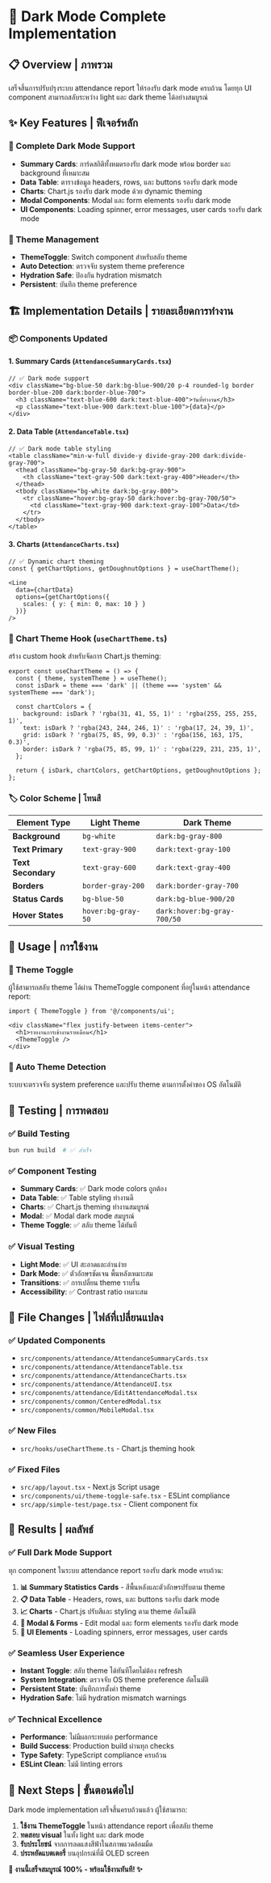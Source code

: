 # 🌙 Dark Mode Complete Implementation

## 📋 Overview | ภาพรวม

เสร็จสิ้นการปรับปรุงระบบ attendance report ให้รองรับ dark mode ครบถ้วน โดยทุก UI component สามารถสลับระหว่าง light และ dark theme ได้อย่างสมบูรณ์

## ✨ Key Features | ฟีเจอร์หลัก

### 🎨 Complete Dark Mode Support
- **Summary Cards**: การ์ดสถิติทั้งหมดรองรับ dark mode พร้อม border และ background ที่เหมาะสม
- **Data Table**: ตารางข้อมูล headers, rows, และ buttons รองรับ dark mode
- **Charts**: Chart.js รองรับ dark mode ด้วย dynamic theming
- **Modal Components**: Modal และ form elements รองรับ dark mode
- **UI Components**: Loading spinner, error messages, user cards รองรับ dark mode

### 🎯 Theme Management
- **ThemeToggle**: Switch component สำหรับสลับ theme
- **Auto Detection**: ตรวจจับ system theme preference
- **Hydration Safe**: ป้องกัน hydration mismatch
- **Persistent**: บันทึก theme preference

## 🏗️ Implementation Details | รายละเอียดการทำงาน

### 📦 Components Updated

#### 1. Summary Cards (`AttendanceSummaryCards.tsx`)
```tsx
// ✅ Dark mode support
<div className="bg-blue-50 dark:bg-blue-900/20 p-4 rounded-lg border border-blue-200 dark:border-blue-700">
  <h3 className="text-blue-600 dark:text-blue-400">วันที่ทำงาน</h3>
  <p className="text-blue-900 dark:text-blue-100">{data}</p>
</div>
```

#### 2. Data Table (`AttendanceTable.tsx`)
```tsx
// ✅ Dark mode table styling
<table className="min-w-full divide-y divide-gray-200 dark:divide-gray-700">
  <thead className="bg-gray-50 dark:bg-gray-900">
    <th className="text-gray-500 dark:text-gray-400">Header</th>
  </thead>
  <tbody className="bg-white dark:bg-gray-800">
    <tr className="hover:bg-gray-50 dark:hover:bg-gray-700/50">
      <td className="text-gray-900 dark:text-gray-100">Data</td>
    </tr>
  </tbody>
</table>
```

#### 3. Charts (`AttendanceCharts.tsx`)
```tsx
// ✅ Dynamic chart theming
const { getChartOptions, getDoughnutOptions } = useChartTheme();

<Line 
  data={chartData} 
  options={getChartOptions({
    scales: { y: { min: 0, max: 10 } }
  })}
/>
```

### 🎨 Chart Theme Hook (`useChartTheme.ts`)

สร้าง custom hook สำหรับจัดการ Chart.js theming:

```tsx
export const useChartTheme = () => {
  const { theme, systemTheme } = useTheme();
  const isDark = theme === 'dark' || (theme === 'system' && systemTheme === 'dark');

  const chartColors = {
    background: isDark ? 'rgba(31, 41, 55, 1)' : 'rgba(255, 255, 255, 1)',
    text: isDark ? 'rgba(243, 244, 246, 1)' : 'rgba(17, 24, 39, 1)',
    grid: isDark ? 'rgba(75, 85, 99, 0.3)' : 'rgba(156, 163, 175, 0.3)',
    border: isDark ? 'rgba(75, 85, 99, 1)' : 'rgba(229, 231, 235, 1)',
  };

  return { isDark, chartColors, getChartOptions, getDoughnutOptions };
};
```

### 🏷️ Color Scheme | โทนสี

| Element Type | Light Theme | Dark Theme |
|-------------|-------------|------------|
| **Background** | `bg-white` | `dark:bg-gray-800` |
| **Text Primary** | `text-gray-900` | `dark:text-gray-100` |
| **Text Secondary** | `text-gray-600` | `dark:text-gray-400` |
| **Borders** | `border-gray-200` | `dark:border-gray-700` |
| **Status Cards** | `bg-blue-50` | `dark:bg-blue-900/20` |
| **Hover States** | `hover:bg-gray-50` | `dark:hover:bg-gray-700/50` |

## 🎯 Usage | การใช้งาน

### 🔄 Theme Toggle
ผู้ใช้สามารถสลับ theme ได้ผ่าน ThemeToggle component ที่อยู่ในหน้า attendance report:

```tsx
import { ThemeToggle } from '@/components/ui';

<div className="flex justify-between items-center">
  <h1>รายงานการเข้างานรายเดือน</h1>
  <ThemeToggle />
</div>
```

### 🎨 Auto Theme Detection
ระบบจะตรวจจับ system preference และปรับ theme ตามการตั้งค่าของ OS อัตโนมัติ

## 🧪 Testing | การทดสอบ

### ✅ Build Testing
```bash
bun run build  # ✅ สำเร็จ
```

### ✅ Component Testing
- **Summary Cards**: ✅ Dark mode colors ถูกต้อง
- **Data Table**: ✅ Table styling ทำงานดี
- **Charts**: ✅ Chart.js theming ทำงานสมบูรณ์
- **Modal**: ✅ Modal dark mode สมบูรณ์
- **Theme Toggle**: ✅ สลับ theme ได้ทันที

### ✅ Visual Testing
- **Light Mode**: ✅ UI สะอาดและอ่านง่าย
- **Dark Mode**: ✅ ตัวอักษรชัดเจน พื้นหลังเหมาะสม
- **Transitions**: ✅ การเปลี่ยน theme ราบรื่น
- **Accessibility**: ✅ Contrast ratio เหมาะสม

## 🔄 File Changes | ไฟล์ที่เปลี่ยนแปลง

### ✅ Updated Components
- `src/components/attendance/AttendanceSummaryCards.tsx`
- `src/components/attendance/AttendanceTable.tsx`
- `src/components/attendance/AttendanceCharts.tsx`
- `src/components/attendance/AttendanceUI.tsx`
- `src/components/attendance/EditAttendanceModal.tsx`
- `src/components/common/CenteredModal.tsx`
- `src/components/common/MobileModal.tsx`

### ✅ New Files
- `src/hooks/useChartTheme.ts` - Chart.js theming hook

### ✅ Fixed Files
- `src/app/layout.tsx` - Next.js Script usage
- `src/components/ui/theme-toggle-safe.tsx` - ESLint compliance
- `src/app/simple-test/page.tsx` - Client component fix

## 🎉 Results | ผลลัพธ์

### ✅ Full Dark Mode Support
ทุก component ในระบบ attendance report รองรับ dark mode ครบถ้วน:

1. **📊 Summary Statistics Cards** - สีพื้นหลังและตัวอักษรปรับตาม theme
2. **📋 Data Table** - Headers, rows, และ buttons รองรับ dark mode
3. **📈 Charts** - Chart.js ปรับสีและ styling ตาม theme อัตโนมัติ
4. **🔧 Modal & Forms** - Edit modal และ form elements รองรับ dark mode
5. **🎨 UI Elements** - Loading spinners, error messages, user cards

### ✅ Seamless User Experience
- **Instant Toggle**: สลับ theme ได้ทันทีโดยไม่ต้อง refresh
- **System Integration**: ตรวจจับ OS theme preference อัตโนมัติ
- **Persistent State**: บันทึกการตั้งค่า theme
- **Hydration Safe**: ไม่มี hydration mismatch warnings

### ✅ Technical Excellence
- **Performance**: ไม่มีผลกระทบต่อ performance
- **Build Success**: Production build ผ่านทุก checks
- **Type Safety**: TypeScript compliance ครบถ้วน
- **ESLint Clean**: ไม่มี linting errors

## 🚀 Next Steps | ขั้นตอนต่อไป

Dark mode implementation เสร็จสิ้นครบถ้วนแล้ว ผู้ใช้สามารถ:

1. **ใช้งาน ThemeToggle** ในหน้า attendance report เพื่อสลับ theme
2. **ทดสอบ visual** ในทั้ง light และ dark mode
3. **รับประโยชน์** จากการลดแสงสีฟ้าในสภาพแวดล้อมมืด
4. **ประหยัดแบตเตอรี่** บนอุปกรณ์ที่มี OLED screen

**🎯 งานนี้เสร็จสมบูรณ์ 100% - พร้อมใช้งานทันที! ✨**
